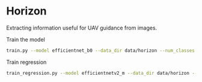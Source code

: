 # Horizon

Extracting information useful for UAV guidance from images.

Train the model

```bash
train.py --model efficientnet_b0 --data_dir data/horizon --num_classes 16 --image_size 64 --batch_size 8 --num_workers 0 --log_every_n_steps 20 --gpus 1 --max_epochs 500
```

Train regression

```bash
train_regression.py --model efficientnetv2_m --data_dir data/horizon --image_size 64 --batch_size 8 --num_workers 0 --log_every_n_steps 20 --gpus 1, --max_epochs 400 --lr 1e-3 --gamma 0.99
```